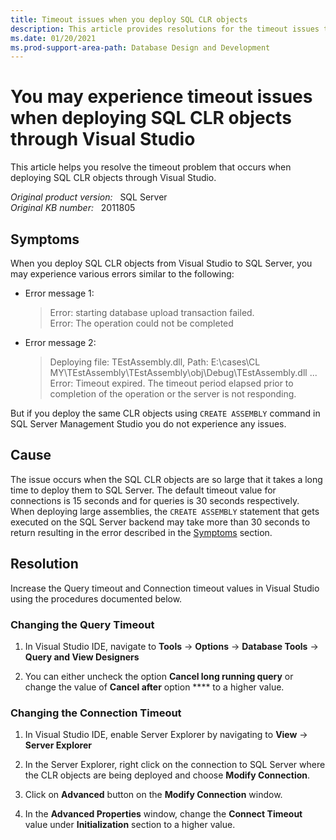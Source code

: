 ```yaml
---
title: Timeout issues when you deploy SQL CLR objects
description: This article provides resolutions for the timeout issues that occur when deploying SQL CLR objects through Visual Studio.
ms.date: 01/20/2021
ms.prod-support-area-path: Database Design and Development
---
```

# You may experience timeout issues when deploying SQL CLR objects through Visual Studio

This article helps you resolve the timeout problem that occurs when deploying SQL CLR objects through Visual Studio.

_Original product version:_ &nbsp; SQL Server  
_Original KB number:_ &nbsp; 2011805

## Symptoms

When you deploy SQL CLR objects from Visual Studio to SQL Server, you may experience various errors similar to the following:

- Error message 1:

    > Error: starting database upload transaction failed.  
     Error: The operation could not be completed

- Error message 2:

    > Deploying file: TEstAssembly.dll, Path: E:\cases\CL MY\TEstAssembly\TEstAssembly\obj\Debug\TEstAssembly.dll ...
     Error: Timeout expired. The timeout period elapsed prior to completion of the operation or the server is not responding.  

But if you deploy the same CLR objects using `CREATE ASSEMBLY` command in SQL Server Management Studio you do not experience any issues.

## Cause

The issue occurs when the SQL CLR objects are so large that it takes a long time to deploy them to SQL Server. The default timeout value for connections is 15 seconds and for queries is 30 seconds respectively. When deploying large assemblies, the `CREATE ASSEMBLY` statement that gets executed on the SQL Server backend may take more than 30 seconds to return resulting in the error described in the [Symptoms](#symptoms) section.

## Resolution

Increase the Query timeout and Connection timeout values in Visual Studio using the procedures documented below.

### Changing the Query Timeout

1. In Visual Studio IDE, navigate to **Tools** -> **Options** -> **Database Tools** -> **Query and View Designers**  

2. You can either uncheck the option **Cancel long running query** or change the value of **Cancel after** option **** to a higher value.

### Changing the Connection Timeout

1. In Visual Studio IDE, enable Server Explorer by navigating to **View** -> **Server Explorer**  

2. In the Server Explorer, right click on the connection to SQL Server where the CLR objects are being deployed and choose **Modify Connection**.

3. Click on **Advanced** button on the **Modify Connection** window.

4. In the **Advanced Properties** window, change the **Connect Timeout** value under **Initialization** section to a higher value.
